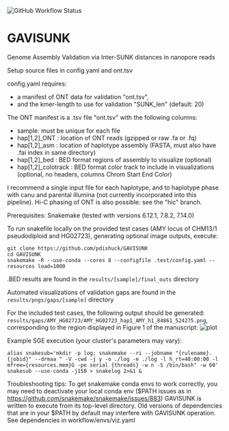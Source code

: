 
![GitHub Workflow Status](https://img.shields.io/github/workflow/status/pdishuck/GAVISUNK/CI/main)
# GAVISUNK
Genome Assembly Validation via Inter-SUNK distances in nanopore reads

Setup source files in config.yaml and ont.tsv

config.yaml requires:
- a manifest of ONT data for validation "ont.tsv",
- and the kmer-length to use for validation "SUNK_len" (default: 20)

The ONT manifest is a .tsv file "ont.tsv" with the following columns:
- sample: must be unique for each file
- hap[1,2]\_ONT : location of ONT reads (gzipped or raw .fa or .fq)
- hap[1,2]\_asm : location of haplotype assembly (FASTA, must also have .fai index in same directory)
- hap[1,2]\_bed : BED format regions of assembly to visualize (optional) 
- hap[1,2]\_colotrack : BED format color track to include in visualizations (optional, no headers, columns Chrom Start End Color) 

I recommend a single input file for each haplotype, and to haplotype phase with canu and parental illumina (not currently incorporated into this pipeline). Hi-C phasing of ONT is also possible: see the "hic" branch. 

Prerequisites: Snakemake (tested with versions 6.12.1, 7.8.2, 7.14.0)

To run snakefile locally on the provided test cases (AMY locus of CHM13/1 pseudodiploid and HG02723), generating optional image outputs, execute:
```
git clone https://github.com/pdishuck/GAVISUNK
cd GAVISUNK
snakemake -R --use-conda --cores 8 --configfile .test/config.yaml --resources load=1000
```

.BED results are found in the `results/[sample]/final_outs` directory

Automated visualizations of validation gaps are found in the `results/pngs/gaps/[sample]` directory

For the included test cases, the following output should be generated: `results/gaps/AMY_HG02723/AMY_HG02723_hap1_AMY_h1_84861_524275.png`, corresponding to the region displayed in Figure 1 of the manuscript:
![plot](./.test/data/HG02723/AMY_HG02723_hap1_AMY_h1_84861_524275.png)

Example SGE execution (your cluster's parameters may vary):
```
alias snakesub='mkdir -p log; snakemake --ri --jobname "{rulename}.{jobid}" --drmaa " -V -cwd -j y -o ./log -e ./log -l h_rt=48:00:00 -l mfree={resources.mem}G -pe serial {threads} -w n -S /bin/bash" -w 60'
snakesub --use-conda -j150 > snakelog 2>&1 &  
```

Troubleshooting tips: 
To get snakemake conda envs to work correctly, you may need to deactivate your local conda env ($PATH issues as in https://github.com/snakemake/snakemake/issues/883)
GAVISUNK is written to execute from its top-level directory. 
Old versions of dependencies that are in your $PATH by default may interfere with GAVISUNK operation. See dependencies in workflow/envs/viz.yaml
